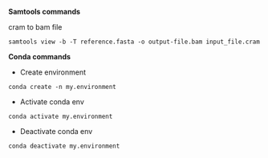<b>Samtools commands</b>

cram to bam file

```
samtools view -b -T reference.fasta -o output-file.bam input_file.cram

```

<b>Conda commands</b>

* Create environment

```
conda create -n my.environment
```

* Activate conda env

```
conda activate my.environment

```

* Deactivate conda env
```
conda deactivate my.environment
```
